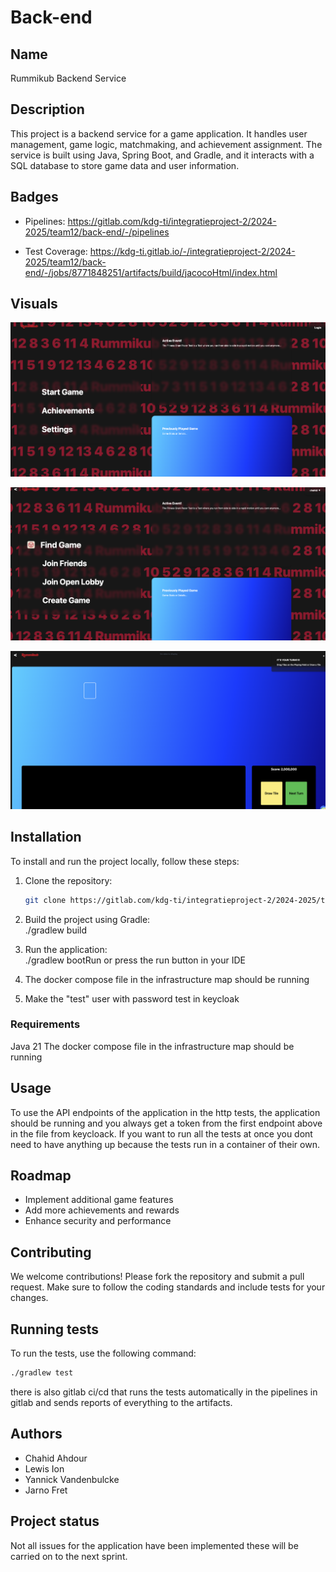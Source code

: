 # Back-end

## Name

Rummikub Backend Service

## Description

This project is a backend service for a game application. It handles user management, game logic, matchmaking, 
and achievement assignment. The service is built using Java, Spring Boot, and Gradle, and it interacts with a SQL database 
to store game data and user information.


## Badges
* Pipelines:
https://gitlab.com/kdg-ti/integratieproject-2/2024-2025/team12/back-end/-/pipelines

* Test Coverage:
https://kdg-ti.gitlab.io/-/integratieproject-2/2024-2025/team12/back-end/-/jobs/8771848251/artifacts/build/jacocoHtml/index.html

## Visuals
![alt text](home.png)

![alt text](find%20game.png)

![alt text](in%20game.png)
## Installation

To install and run the project locally, follow these steps:

1. Clone the repository:
   ```sh
   git clone https://gitlab.com/kdg-ti/integratieproject-2/2024-2025/team12/back-end.git
      ```   
2. Build the project using Gradle:  
./gradlew build


3. Run the application:  
./gradlew bootRun or press the run button in your IDE

4. The docker compose file in the infrastructure map should be running

5. Make the "test" user with password test in keycloak


### Requirements
Java 21
The docker compose file in the infrastructure map should be running

## Usage

To use the API endpoints of the application in the http tests, the application should be running 
and you always get a token from the first endpoint above in the file from keycloack.
If you want to run all the tests at once you dont need to have anything up because the tests run in a container of their own.

## Roadmap

* Implement additional game features
* Add more achievements and rewards
* Enhance security and performance

## Contributing

We welcome contributions! Please fork the repository and submit a pull request. 
Make sure to follow the coding standards and include tests for your changes.

## Running tests
To run the tests, use the following command:
```sh
./gradlew test
```
there is also gitlab ci/cd that runs the tests automatically in the pipelines in gitlab
and sends reports of everything to the artifacts.
## Authors

* Chahid Ahdour
* Lewis Ion
* Yannick Vandenbulcke
* Jarno Fret


## Project status

Not all issues for the application have been implemented these will be
carried on to the next sprint.
